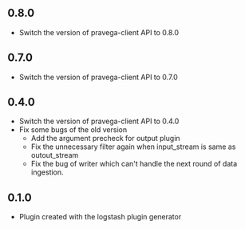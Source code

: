 ## 0.8.0
  - Switch the version of pravega-client API to 0.8.0

## 0.7.0
- Switch the version of pravega-client API to 0.7.0

## 0.4.0
  - Switch the version of pravega-client API to 0.4.0
  - Fix some bugs of the old version
      - Add the argument precheck for output plugin
      - Fix the unnecessary filter again when input_stream is same as outout_stream
      - Fix the bug of writer which can't handle the next round of data ingestion.

## 0.1.0
  - Plugin created with the logstash plugin generator
